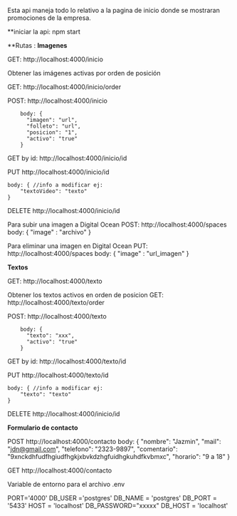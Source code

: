 Esta api maneja todo lo relativo a la pagina de inicio donde se mostraran promociones de la empresa. 


**iniciar la api: npm start


**Rutas :
**Imagenes**

GET: http://localhost:4000/inicio 


Obtener las imágenes activas por orden de posición

GET: http://localhost:4000/inicio/order


POST: http://localhost:4000/inicio 


        body: {  
          "imagen": "url",
          "folleto": "url",    
          "posicion": "1",      
          "activo": "true"
        }


GET by id: http://localhost:4000/inicio/id


PUT http://localhost:4000/inicio/id


    body: { //info a modificar ej:
        "textoVideo": "texto"
    }

    
DELETE http://localhost:4000/inicio/id

Para subir una imagen a Digital Ocean
POST: http://localhost:4000/spaces
  body:
      {
        "image" : "archivo"
      }

Para eliminar una imagen en Digital Ocean
PUT: http://localhost:4000/spaces
  body:
      {
        "image" : "url_imagen"
      }

**Textos**


GET: http://localhost:4000/texto


Obtener los textos activos en orden de posicion
GET: http://localhost:4000/texto/order


POST: http://localhost:4000/texto


        body: {  
          "texto": "xxx",      
          "activo": "true"
        }


GET by id: http://localhost:4000/texto/id


PUT http://localhost:4000/texto/id


    body: { //info a modificar ej:
        "texto": "texto"
    }

    
DELETE http://localhost:4000/inicio/id


**Formulario de contacto**

POST http://localhost:4000/contacto
    body: {
      "nombre": "Jazmin",
      "mail": "jdn@gmail.com",
      "telefono": "2323-9897",
      "comentario": "9xnckdhfudfhgiudfhgkjxbvkdzhgfuidhgkuhdfkvbmxc",
      "horario": "9 a 18"
    }


GET http://localhost:4000/contacto




Variable de entorno para el archivo .env


PORT='4000'
DB_USER ='postgres'
DB_NAME = 'postgres'
DB_PORT = '5433'
HOST = 'localhost'
DB_PASSWORD="xxxxx"
DB_HOST = 'localhost'

